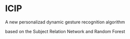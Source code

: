 # ICIP

A new personalizad dynamic gesture recognition algorithm

based on the Subject Relation Network and Random Forest 
